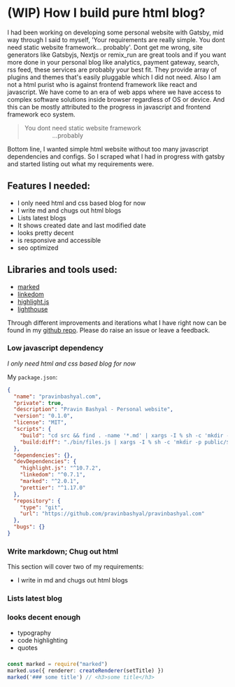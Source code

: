 # (WIP) How I build pure html blog?

I had been working on developing some personal website with Gatsby, mid way through I said to myself, 'Your requirements are really simple. You dont need static website framework... probably'. Dont get me wrong, site generators like Gatsbyjs, Nextjs or remix_run are great tools and if you want more done in your personal blog like analytics, payment gateway, search, rss feed, these services are probably your best fit. They provide array of plugins and themes that's easily pluggable which I did not need.  Also I am not a html purist who is against frontend framework like react and javascript. We have come to an era of web apps where we have access to complex software solutions inside browser regardless of OS or device. And this can be mostly attributed to the progress in javascript and frontend framework eco system.

> You dont need  static website framework<br/>
>  &nbsp; &nbsp; &nbsp; &nbsp; &nbsp; &nbsp; &nbsp; &nbsp; ...probably

Bottom line, I wanted simple html website without too many javascript dependencies and configs. So I scraped what I had in progress with gatsby and started listing out what my requirements were.

## Features I needed:
- I only need html and css based blog for now
- I write md and chugs out html blogs
- Lists latest blogs
- It shows created date and last modified date
- looks pretty decent
- is responsive and accessible
- seo optimized

## Libraries and tools used:
- [marked](https://github.com/markedjs/marked)
- [linkedom](https://github.com/WebReflection/linkedom)
- [highlight.js](https://highlightjs.org/)
- [lighthouse]()

Through different improvements and iterations what I have right now can be found in my [github repo](https://github.com/pravinbashyal/pravinbashyal.com). Please do raise an issue or leave a feedback.

### Low javascript dependency
_I only need html and css based blog for now_

My `package.json`:

```json
{
  "name": "pravinbashyal.com",
  "private": true,
  "description": "Pravin Bashyal - Personal website",
  "version": "0.1.0",
  "license": "MIT",
  "scripts": {
    "build": "cd src && find . -name '*.md' | xargs -I % sh -c 'mkdir -p ../public/$(../bin/parseName.js --path %) &&  ../bin/createHtmlPage.js % ../public' && echo home directory list && ls && cd .. && find . -name '*.html' && cp src/robots.txt public/",
    "build:diff": "./bin/files.js | xargs -I % sh -c 'mkdir -p public/$(./bin/parseName.js --path %) && ./bin/createHtmlPage.js % public' && echo home directory list && ls && find . -name '*.html'"
  },
  "dependencies": {},
  "devDependencies": {
    "highlight.js": "^10.7.2",
    "linkedom": "^0.7.1",
    "marked": "^2.0.1",
    "prettier": "^1.17.0"
  },
  "repository": {
    "type": "git",
    "url": "https://github.com/pravinbashyal/pravinbashyal.com"
  },
  "bugs": {}
}
```

### Write markdown; Chug out html
This section will cover two of my requirements:
- I write in md and chugs out html blogs

### Lists latest blog

### looks decent enough
- typography
- code highlighting
- quotes

###

```typescript
const marked = require("marked")
marked.use({ renderer: createRenderer(setTitle) })
marked('### some title') // <h3>some title</h3>
```
